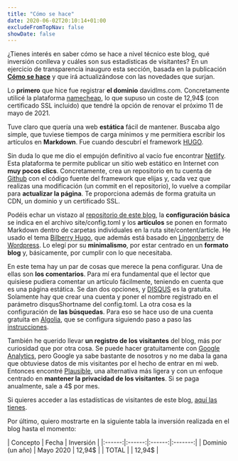 ```yaml
---
title: "Cómo se hace"
date: 2020-06-02T20:10:14+01:00
excludeFromTopNav: false
showDate: false
---
```


¿Tienes interés en saber cómo se hace a nivel técnico este blog, qué inversión conlleva y cuáles son sus estadísticas de visitantes? En un ejercicio de transparencia inauguro esta sección, basada en la publicación [**Cómo se hace**](https://davidlms.com/article/c%C3%B3mo-se-hace-un-blog-a-coste-0/) y que irá actualizándose con las novedades que surjan.

Lo **primero** que hice fue registrar **el dominio** davidlms.com. Concretamente utilicé la plataforma [namecheap](https://www.namecheap.com), lo que supuso un coste de 12,94$ (con certificado SSL incluido) que tendré la opción de renovar el próximo 11 de mayo de 2021.

Tuve claro que quería una web **estática** fácil de mantener. Buscaba algo simple, que tuviese tiempos de carga mínimos y me permitiera escribir los artículos en **Markdown**. Fue cuando descubrí el framework [HUGO](https://gohugo.io/).

Sin duda lo que me dio el empujón definitivo al vacío fue encontrar [Netlify](https://www.netlify.com/). Esta plataforma te permite publicar un sitio web estático en Internet con **muy pocos clics**. Concretamente, crea un repositorio en tu cuenta de [Github](https://github.com/) con el código fuente del framework que elijas y, cada vez que realizas una modificación (un commit en el repositorio), lo vuelve a compilar para **actualizar la página**. Te proporciona además de forma gratuita un CDN, un dominio y un certificado SSL.

Podéis echar un vistazo al [repositorio de este blog](https://github.com/DavidLMS/davidlms.com),  la **configuración básica** se indica en el archivo site/config.toml y los **artículos** se ponen en formato Markdown dentro de carpetas individuales en la ruta site/content/article. He usado el tema [Bilberry Hugo](https://themes.gohugo.io/bilberry-hugo-theme/), que además está basado en [Lingonberry](https://www.andersnoren.se/teman/lingonberry-wordpress-theme/) de [Wordpress](https://wordpress.org/). Lo elegí por su **minimalismo**, por estar centrado en un **formato blog** y, básicamente, por cumplir con lo que necesitaba.

En este tema hay un par de cosas que merece la pena configurar. Una de ellas son **los comentarios**. Para mí era fundamental que el lector que quisiese pudiera comentar un artículo fácilmente, teniendo en cuenta que es una página estática. Se dan dos opciones, y [DISQUS](https://disqus.com/) es la gratuita. Solamente hay que crear una cuenta y poner el nombre registrado en el parámetro disqusShortname del config.toml. La otra cosa es la configuración de **las búsquedas**. Para eso se hace uso de una cuenta gratuita en [Algolia](https://www.algolia.com), que se configura siguiendo paso a paso las [instrucciones](https://themes.gohugo.io/bilberry-hugo-theme/#Algolia-Search).

También he querido llevar **un registro de los visitantes** del blog, más por curiosidad que por otra cosa. Se puede hacer gratuitamente con [Google Analytics](https://analytics.google.com/analytics/web/), pero Google ya sabe bastante de nosotros y no me daba la gana que obtuviese datos de mis visitantes por el hecho de entrar en mi web. Entonces encontré [Plausible](https://plausible.io), una alternativa más ligera y con un enfoque centrado en **mantener la privacidad de los visitantes**. Si se paga anualmente, sale a 4$ por mes.

Si quieres acceder a las estadísticas de visitantes de este blog, [aquí las tienes](https://plausible.io/davidlms.com).

Por último, quiero mostrarte en la siguiente tabla la inversión realizada en el blog hasta el momento:

| Concepto | Fecha | Inversión |
|:------:|:------:|:------:|:-------:|
|   Dominio (un año)   |   Mayo 2020   |   12,94$ |
|   TOTAL  | | 12,94$ |